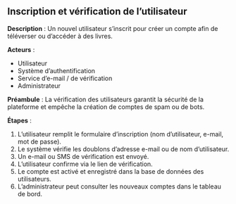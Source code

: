 ## Inscription et vérification de l’utilisateur

**Description** :
Un nouvel utilisateur s’inscrit pour créer un compte afin de téléverser ou d’accéder à des livres.

**Acteurs** :

* Utilisateur
* Système d’authentification
* Service d’e-mail / de vérification
* Administrateur

**Préambule** :
La vérification des utilisateurs garantit la sécurité de la plateforme et empêche la création de comptes de spam ou de bots.

**Étapes** :

1. L’utilisateur remplit le formulaire d’inscription (nom d’utilisateur, e-mail, mot de passe).
2. Le système vérifie les doublons d’adresse e-mail ou de nom d’utilisateur.
3. Un e-mail ou SMS de vérification est envoyé.
4. L’utilisateur confirme via le lien de vérification.
5. Le compte est activé et enregistré dans la base de données des utilisateurs.
6. L’administrateur peut consulter les nouveaux comptes dans le tableau de bord.
